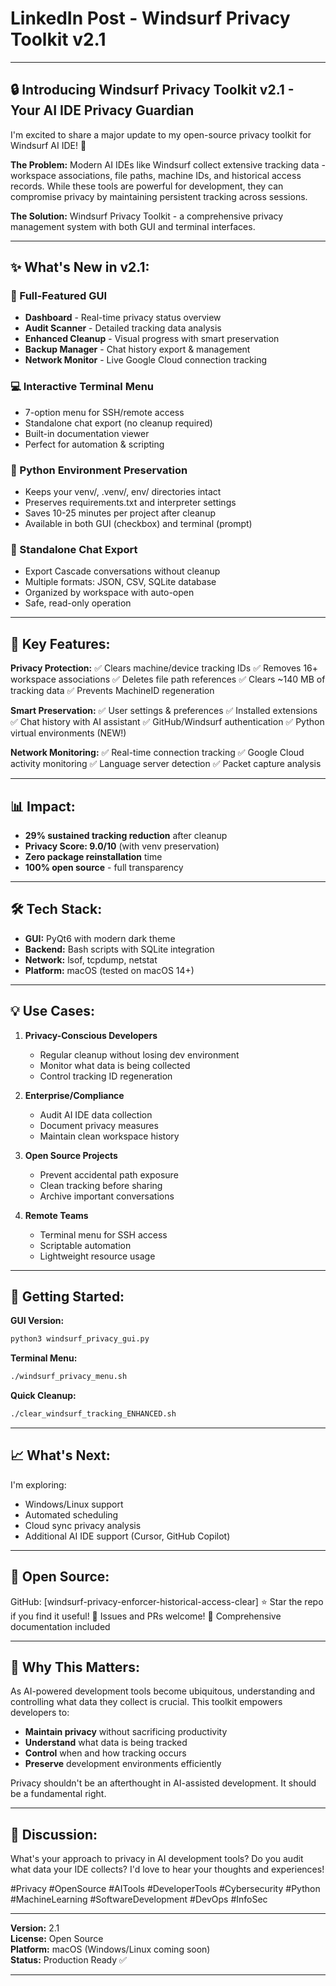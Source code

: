# LinkedIn Post - Windsurf Privacy Toolkit v2.1

---

## 🔒 Introducing Windsurf Privacy Toolkit v2.1 - Your AI IDE Privacy Guardian

I'm excited to share a major update to my open-source privacy toolkit for Windsurf AI IDE! 🚀

**The Problem:**
Modern AI IDEs like Windsurf collect extensive tracking data - workspace associations, file paths, machine IDs, and historical access records. While these tools are powerful for development, they can compromise privacy by maintaining persistent tracking across sessions.

**The Solution:**
Windsurf Privacy Toolkit - a comprehensive privacy management system with both GUI and terminal interfaces.

---

## ✨ What's New in v2.1:

### 🎨 Full-Featured GUI
- **Dashboard** - Real-time privacy status overview
- **Audit Scanner** - Detailed tracking data analysis
- **Enhanced Cleanup** - Visual progress with smart preservation
- **Backup Manager** - Chat history export & management
- **Network Monitor** - Live Google Cloud connection tracking

### 💻 Interactive Terminal Menu
- 7-option menu for SSH/remote access
- Standalone chat export (no cleanup required)
- Built-in documentation viewer
- Perfect for automation & scripting

### 🐍 Python Environment Preservation
- Keeps your venv/, .venv/, env/ directories intact
- Preserves requirements.txt and interpreter settings
- Saves 10-25 minutes per project after cleanup
- Available in both GUI (checkbox) and terminal (prompt)

### 💾 Standalone Chat Export
- Export Cascade conversations without cleanup
- Multiple formats: JSON, CSV, SQLite database
- Organized by workspace with auto-open
- Safe, read-only operation

---

## 🎯 Key Features:

**Privacy Protection:**
✅ Clears machine/device tracking IDs
✅ Removes 16+ workspace associations
✅ Deletes file path references
✅ Clears ~140 MB of tracking data
✅ Prevents MachineID regeneration

**Smart Preservation:**
✅ User settings & preferences
✅ Installed extensions
✅ Chat history with AI assistant
✅ GitHub/Windsurf authentication
✅ Python virtual environments (NEW!)

**Network Monitoring:**
✅ Real-time connection tracking
✅ Google Cloud activity monitoring
✅ Language server detection
✅ Packet capture analysis

---

## 📊 Impact:

- **29% sustained tracking reduction** after cleanup
- **Privacy Score: 9.0/10** (with venv preservation)
- **Zero package reinstallation** time
- **100% open source** - full transparency

---

## 🛠️ Tech Stack:

- **GUI:** PyQt6 with modern dark theme
- **Backend:** Bash scripts with SQLite integration
- **Network:** lsof, tcpdump, netstat
- **Platform:** macOS (tested on macOS 14+)

---

## 💡 Use Cases:

1. **Privacy-Conscious Developers**
   - Regular cleanup without losing dev environment
   - Monitor what data is being collected
   - Control tracking ID regeneration

2. **Enterprise/Compliance**
   - Audit AI IDE data collection
   - Document privacy measures
   - Maintain clean workspace history

3. **Open Source Projects**
   - Prevent accidental path exposure
   - Clean tracking before sharing
   - Archive important conversations

4. **Remote Teams**
   - Terminal menu for SSH access
   - Scriptable automation
   - Lightweight resource usage

---

## 🚀 Getting Started:

**GUI Version:**
```bash
python3 windsurf_privacy_gui.py
```

**Terminal Menu:**
```bash
./windsurf_privacy_menu.sh
```

**Quick Cleanup:**
```bash
./clear_windsurf_tracking_ENHANCED.sh
```

---

## 📈 What's Next:

I'm exploring:
- Windows/Linux support
- Automated scheduling
- Cloud sync privacy analysis
- Additional AI IDE support (Cursor, GitHub Copilot)

---

## 🔗 Open Source:

GitHub: [windsurf-privacy-enforcer-historical-access-clear]
⭐ Star the repo if you find it useful!
🐛 Issues and PRs welcome!
📖 Comprehensive documentation included

---

## 🤔 Why This Matters:

As AI-powered development tools become ubiquitous, understanding and controlling what data they collect is crucial. This toolkit empowers developers to:

- **Maintain privacy** without sacrificing productivity
- **Understand** what data is being tracked
- **Control** when and how tracking occurs
- **Preserve** development environments efficiently

Privacy shouldn't be an afterthought in AI-assisted development. It should be a fundamental right.

---

## 💬 Discussion:

What's your approach to privacy in AI development tools? Do you audit what data your IDE collects? I'd love to hear your thoughts and experiences!

#Privacy #OpenSource #AITools #DeveloperTools #Cybersecurity #Python #MachineLearning #SoftwareDevelopment #DevOps #InfoSec

---

**Version:** 2.1  
**License:** Open Source  
**Platform:** macOS (Windows/Linux coming soon)  
**Status:** Production Ready ✅

---


